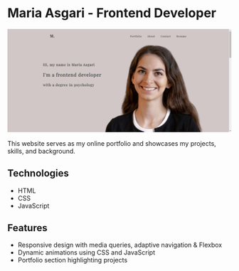 # Maria Asgari - Frontend Developer

![Project Preview](/images/preview.png)

This website serves as my online portfolio and showcases my projects, skills, and background. 

## Technologies

- HTML
- CSS
- JavaScript

## Features

- Responsive design with media queries, adaptive navigation & Flexbox
- Dynamic animations using CSS and JavaScript
- Portfolio section highlighting projects
